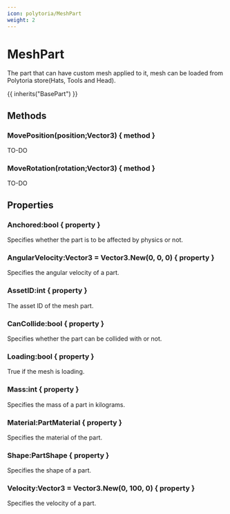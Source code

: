 ```yaml
---
icon: polytoria/MeshPart
weight: 2
---
```


# MeshPart

The part that can have custom mesh applied to it, mesh can be loaded from Polytoria store(Hats, Tools and Head).

{{ inherits("BasePart") }}

## Methods

### MovePosition(position;Vector3) { method }
TO-DO

### MoveRotation(rotation;Vector3) { method }
TO-DO

## Properties

### Anchored:bool { property }

Specifies whether the part is to be affected by physics or not.

### AngularVelocity:Vector3 = Vector3.New(0, 0, 0) { property }

Specifies the angular velocity of a part.

### AssetID:int { property }

The asset ID of the mesh part.

### CanCollide:bool { property }

Specifies whether the part can be collided with or not.

### Loading:bool { property }

True if the mesh is loading.

### Mass:int { property }

Specifies the mass of a part in kilograms.

### Material:PartMaterial { property }

Specifies the material of the part.

### Shape:PartShape { property }

Specifies the shape of a part.

### Velocity:Vector3 = Vector3.New(0, 100, 0) { property }

Specifies the velocity of a part.
